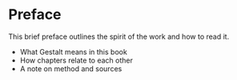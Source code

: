 # Preface

This brief preface outlines the spirit of the work and how to read it.

- What Gestalt means in this book
- How chapters relate to each other
- A note on method and sources
